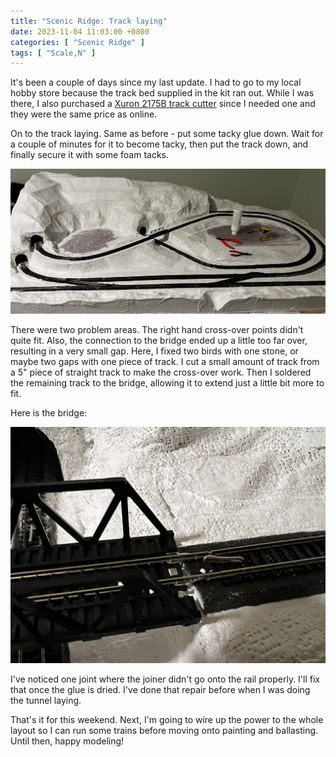 ```yaml
---
title: "Scenic Ridge: Track laying"
date: 2023-11-04 11:03:00 +0800
categories: [ "Scenic Ridge" ]
tags: [ "Scale,N" ]
---
```


It's been a couple of days since my last update.  I had to go to my local hobby store because the track bed supplied in the kit ran out.  While I was there, I also purchased a [Xuron 2175B track cutter](https://www.amazon.com/Xuron-2175B-Semi-Flush-Shear/dp/B000IBOOU8/) since I needed one and they were the same price as online.

On to the track laying.  Same as before - put some tacky glue down.  Wait for a couple of minutes for it to become tacky, then put the track down, and finally secure it with some foam tacks.

![The track is laid](/assets/2023/11/04/IMG_2260.JPG)

There were two problem areas.  The right hand cross-over points didn't quite fit.  Also, the connection to the bridge ended up a little too far over, resulting in a very small gap.  Here, I fixed two birds with one stone, or maybe two gaps with one piece of track.  I cut a small amount of track from a 5" piece of straight track to make the cross-over work.  Then I soldered the remaining track to the bridge, allowing it to extend just a little bit more to fit.

Here is the bridge:

![The bridge](/assets/2023/11/04/IMG_2263.JPG)

I've noticed one joint where the joiner didn't go onto the rail properly.  I'll fix that once the glue is dried.  I've done that repair before when I was doing the tunnel laying.

That's it for this weekend.  Next, I'm going to wire up the power to the whole layout so I can run some trains before moving onto painting and ballasting.  Until then, happy modeling!
